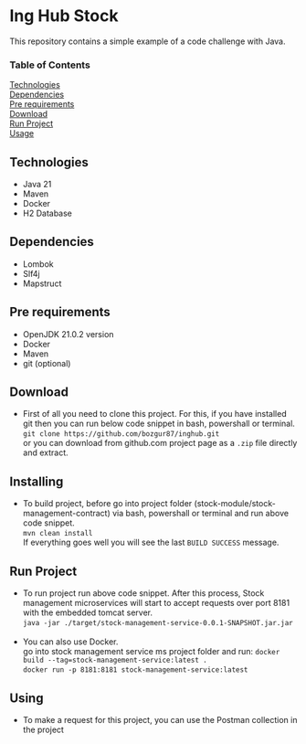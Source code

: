 # Ing Hub Stock 

This repository contains a simple example of a code challenge with Java.

### Table of Contents  
[Technologies](#technologies)<br>
[Dependencies](#dependencies)<br>
[Pre requirements](#requirements)<br>
[Download](#download)<br>
[Run Project](#installing)<br>
[Usage](#usage)

<a name="technologies"/></a>
## Technologies
  * Java 21
  * Maven
  * Docker
  * H2 Database
  
<a name="dependencies"/></a>
## Dependencies
  * Lombok
  * Slf4j
  * Mapstruct

<a name="requirements"/></a>
## Pre requirements
  * OpenJDK 21.0.2 version
  * Docker
  * Maven
  * git (optional)

<a name="download"/></a>
## Download
  * First of all you need to clone this project. For this, if you have installed git then you can run below code snippet in bash, powershall or terminal.<br>
      `git clone https://github.com/bozgur87/inghub.git`<br>
    or you can download from github.com project page as a `.zip` file directly and extract.


<a name="installing"/></a>
## Installing
  * To build project, before go into project folder (stock-module/stock-management-contract) via bash, powershall or terminal and run above code snippet.<br>
    `mvn clean install`<br>
    If everything goes well you will see the last `BUILD SUCCESS` message.

<a name="run"/></a>
## Run Project
  * To run project run above code snippet. After this process, Stock management microservices will start to accept requests over port 8181 with the embedded tomcat server.<br>
    `java -jar ./target/stock-management-service-0.0.1-SNAPSHOT.jar.jar`<br>
    <br>
  * You can also use Docker. <br>
    go into stock management service ms project folder and run: `docker build --tag=stock-management-service:latest .`<br>
    						`docker run -p 8181:8181 stock-management-service:latest`<br>


<a name="using"/></a>
## Using
  * To make a request for this project, you can use the Postman collection in the project